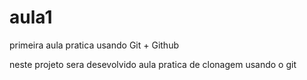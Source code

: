 # aula1
primeira aula pratica usando Git + Github

neste projeto sera desevolvido aula pratica de clonagem usando o git 
